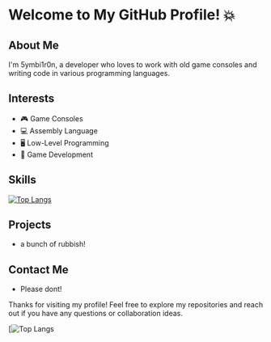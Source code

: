 <!--
**Symbitron/Symbitron** is a ✨ _special_ ✨ repository because its `README.md` (this file) appears on your GitHub profile.

Here are some ideas to get you started:

- 🔭 I’m currently working on ...
- 🌱 I’m currently learning ...
- 👯 I’m looking to collaborate on ...
- 🤔 I’m looking for help with ...
- 💬 Ask me about ...
- 📫 How to reach me: ...
- 😄 Pronouns: ...
- ⚡ Fun fact: ...
-->

# Welcome to My GitHub Profile! 💥

## About Me
I'm 5ymbi1r0n, a developer who loves to work with old game consoles and writing code in various programming languages.

## Interests
- 🎮  Game Consoles
- 💻  Assembly Language
- 🖥   Low-Level Programming
- 💾  Game Development

## Skills
[![Top Langs](https://github-readme-stats.vercel.app/api/top-langs/?username=Symbitron&layout=donut-vertical&count_private=true&include_forks=true&theme=dark)](https://github.com/anuraghazra/github-readme-stats)

## Projects
- a bunch of rubbish!

## Contact Me
- Please dont!

Thanks for visiting my profile! Feel free to explore my repositories and reach out if you have any questions or collaboration ideas.

[![Top Langs](https://raw.githubusercontent.com/sammorozov/sammorozov/35dbd34c9cfb9f3b23aadaccbe672e65e9792956/assets/github-snake.svg)
